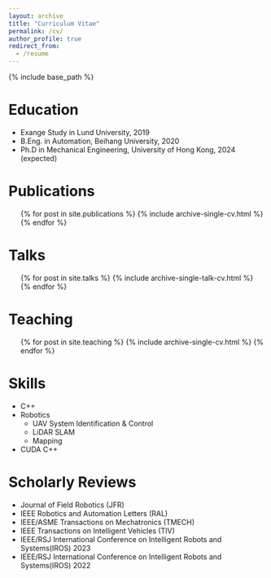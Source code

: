 ```yaml
---
layout: archive
title: "Curriculum Vitae"
permalink: /cv/
author_profile: true
redirect_from:
  - /resume
---
```


{% include base_path %}

Education
======
* Exange Study in Lund University, 2019
* B.Eng. in Automation, Beihang University, 2020
* Ph.D in Mechanical Engineering, University of Hong Kong, 2024 (expected)

<!-- Work experience
======
* Summer 2015: Research Assistant
  * Github University
  * Duties included: Tagging issues
  * Supervisor: Professor Git

* Fall 2015: Research Assistant
  * Github University
  * Duties included: Merging pull requests
  * Supervisor: Professor Hub -->
  

Publications
======
  <ul>{% for post in site.publications %}
    {% include archive-single-cv.html %}
  {% endfor %}</ul>
  
Talks
======
  <ul>{% for post in site.talks %}
    {% include archive-single-talk-cv.html %}
  {% endfor %}</ul>
  
Teaching
======
  <ul>{% for post in site.teaching %}
    {% include archive-single-cv.html %}
  {% endfor %}</ul>
  
Skills
======
* C++
* Robotics
  * UAV System Identification & Control
  * LiDAR SLAM
  * Mapping
* CUDA C++

Scholarly Reviews
======
* Journal of Field Robotics (JFR)
* IEEE Robotics and Automation Letters (RAL)
* IEEE/ASME Transactions on Mechatronics (TMECH)
* IEEE Transactions on Intelligent Vehicles (TIV)
* IEEE/RSJ International Conference on Intelligent Robots and Systems(IROS) 2023
* IEEE/RSJ International Conference on Intelligent Robots and Systems(IROS) 2022

